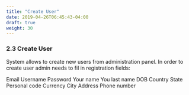 ```yaml
---
title: "Create User"
date: 2019-04-26T06:45:43-04:00
draft: true
weight: 30
---
```


### 2.3 Create User

System allows to create new users from administration panel. In order to create user admin needs to fil in registration fields:

Email
Username
Password
Your name
You last name
DOB
Country
State
Personal code
Currency
City
Address
Phone number
